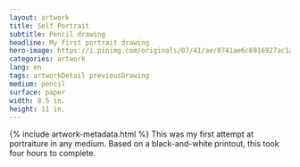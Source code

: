 ```yaml
---
layout: artwork
title: Self Portrait
subtitle: Pencil drawing
headline: My first portrait drawing
hero-image: https://i.pinimg.com/originals/07/41/ae/0741ae6c6916927ac1a12560cb00a95e.jpg
categories: artwork
lang: en
tags: artworkDetail previousDrawing
medium: pencil
surface: paper
width: 8.5 in.
height: 11 in.
---
```

{% include artwork-metadata.html %}
This was my first attempt at portraiture in any medium. Based on a black-and-white printout, this took four hours to complete.
